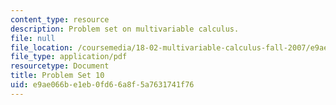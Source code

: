 ```yaml
---
content_type: resource
description: Problem set on multivariable calculus.
file: null
file_location: /coursemedia/18-02-multivariable-calculus-fall-2007/e9ae066be1eb0fd66a8f5a7631741f76_ps10.pdf
file_type: application/pdf
resourcetype: Document
title: Problem Set 10
uid: e9ae066b-e1eb-0fd6-6a8f-5a7631741f76
---
```


